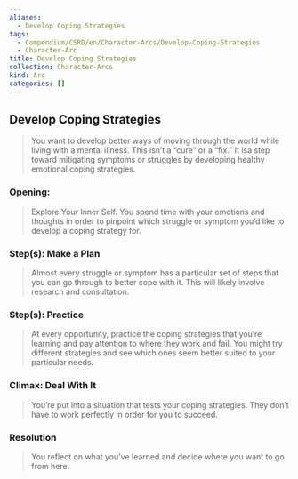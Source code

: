 ```yaml
---
aliases:
  - Develop Coping Strategies
tags:
  - Compendium/CSRD/en/Character-Arcs/Develop-Coping-Strategies
  - Character-Arc
title: Develop Coping Strategies
collection: Character-Arcs
kind: Arc
categories: []
---
```

## Develop Coping Strategies  
>You want to develop better ways of moving through the world while living with a mental illness. This isn’t a “cure” or a “fix.” It isa step toward mitigating symptoms or struggles by developing healthy emotional coping strategies.  
  
### Opening:  
>Explore Your Inner Self. You spend time with your emotions and thoughts in order to pinpoint which struggle or symptom you’d like to develop a coping strategy for.  
### Step(s): Make a Plan  
>Almost every struggle or symptom has a particular set of steps that you can go through to better cope with it. This will likely involve research and consultation.  
### Step(s): Practice  
>At every opportunity, practice the coping strategies that you’re learning and pay attention to where they work and fail. You might try different strategies and see which ones seem better suited to your particular needs.  
  
### Climax: Deal With It  
>You’re put into a situation that tests your coping strategies. They don’t have to work perfectly in order for you to succeed.  
  
### Resolution   
>You reflect on what you’ve learned and decide where you want to go from here.